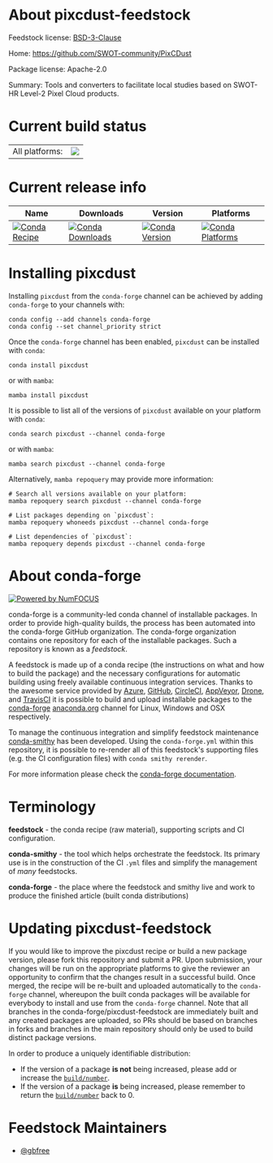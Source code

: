 About pixcdust-feedstock
========================

Feedstock license: [BSD-3-Clause](https://github.com/conda-forge/pixcdust-feedstock/blob/main/LICENSE.txt)

Home: https://github.com/SWOT-community/PixCDust

Package license: Apache-2.0

Summary: Tools and converters to facilitate local studies based on SWOT-HR Level-2 Pixel Cloud products.

Current build status
====================


<table><tr><td>All platforms:</td>
    <td>
      <a href="https://dev.azure.com/conda-forge/feedstock-builds/_build/latest?definitionId=24819&branchName=main">
        <img src="https://dev.azure.com/conda-forge/feedstock-builds/_apis/build/status/pixcdust-feedstock?branchName=main">
      </a>
    </td>
  </tr>
</table>

Current release info
====================

| Name | Downloads | Version | Platforms |
| --- | --- | --- | --- |
| [![Conda Recipe](https://img.shields.io/badge/recipe-pixcdust-green.svg)](https://anaconda.org/conda-forge/pixcdust) | [![Conda Downloads](https://img.shields.io/conda/dn/conda-forge/pixcdust.svg)](https://anaconda.org/conda-forge/pixcdust) | [![Conda Version](https://img.shields.io/conda/vn/conda-forge/pixcdust.svg)](https://anaconda.org/conda-forge/pixcdust) | [![Conda Platforms](https://img.shields.io/conda/pn/conda-forge/pixcdust.svg)](https://anaconda.org/conda-forge/pixcdust) |

Installing pixcdust
===================

Installing `pixcdust` from the `conda-forge` channel can be achieved by adding `conda-forge` to your channels with:

```
conda config --add channels conda-forge
conda config --set channel_priority strict
```

Once the `conda-forge` channel has been enabled, `pixcdust` can be installed with `conda`:

```
conda install pixcdust
```

or with `mamba`:

```
mamba install pixcdust
```

It is possible to list all of the versions of `pixcdust` available on your platform with `conda`:

```
conda search pixcdust --channel conda-forge
```

or with `mamba`:

```
mamba search pixcdust --channel conda-forge
```

Alternatively, `mamba repoquery` may provide more information:

```
# Search all versions available on your platform:
mamba repoquery search pixcdust --channel conda-forge

# List packages depending on `pixcdust`:
mamba repoquery whoneeds pixcdust --channel conda-forge

# List dependencies of `pixcdust`:
mamba repoquery depends pixcdust --channel conda-forge
```


About conda-forge
=================

[![Powered by
NumFOCUS](https://img.shields.io/badge/powered%20by-NumFOCUS-orange.svg?style=flat&colorA=E1523D&colorB=007D8A)](https://numfocus.org)

conda-forge is a community-led conda channel of installable packages.
In order to provide high-quality builds, the process has been automated into the
conda-forge GitHub organization. The conda-forge organization contains one repository
for each of the installable packages. Such a repository is known as a *feedstock*.

A feedstock is made up of a conda recipe (the instructions on what and how to build
the package) and the necessary configurations for automatic building using freely
available continuous integration services. Thanks to the awesome service provided by
[Azure](https://azure.microsoft.com/en-us/services/devops/), [GitHub](https://github.com/),
[CircleCI](https://circleci.com/), [AppVeyor](https://www.appveyor.com/),
[Drone](https://cloud.drone.io/welcome), and [TravisCI](https://travis-ci.com/)
it is possible to build and upload installable packages to the
[conda-forge](https://anaconda.org/conda-forge) [anaconda.org](https://anaconda.org/)
channel for Linux, Windows and OSX respectively.

To manage the continuous integration and simplify feedstock maintenance
[conda-smithy](https://github.com/conda-forge/conda-smithy) has been developed.
Using the ``conda-forge.yml`` within this repository, it is possible to re-render all of
this feedstock's supporting files (e.g. the CI configuration files) with ``conda smithy rerender``.

For more information please check the [conda-forge documentation](https://conda-forge.org/docs/).

Terminology
===========

**feedstock** - the conda recipe (raw material), supporting scripts and CI configuration.

**conda-smithy** - the tool which helps orchestrate the feedstock.
                   Its primary use is in the construction of the CI ``.yml`` files
                   and simplify the management of *many* feedstocks.

**conda-forge** - the place where the feedstock and smithy live and work to
                  produce the finished article (built conda distributions)


Updating pixcdust-feedstock
===========================

If you would like to improve the pixcdust recipe or build a new
package version, please fork this repository and submit a PR. Upon submission,
your changes will be run on the appropriate platforms to give the reviewer an
opportunity to confirm that the changes result in a successful build. Once
merged, the recipe will be re-built and uploaded automatically to the
`conda-forge` channel, whereupon the built conda packages will be available for
everybody to install and use from the `conda-forge` channel.
Note that all branches in the conda-forge/pixcdust-feedstock are
immediately built and any created packages are uploaded, so PRs should be based
on branches in forks and branches in the main repository should only be used to
build distinct package versions.

In order to produce a uniquely identifiable distribution:
 * If the version of a package **is not** being increased, please add or increase
   the [``build/number``](https://docs.conda.io/projects/conda-build/en/latest/resources/define-metadata.html#build-number-and-string).
 * If the version of a package **is** being increased, please remember to return
   the [``build/number``](https://docs.conda.io/projects/conda-build/en/latest/resources/define-metadata.html#build-number-and-string)
   back to 0.

Feedstock Maintainers
=====================

* [@gbfree](https://github.com/gbfree/)

